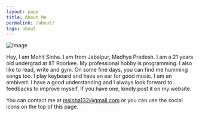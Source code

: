 ```yaml
---
layout: page
title: About Me
permalink: /about/
tags: about
---
```


![Image](https://mohit-sinha.github.io/img/cover.jpg)

Hey, I am Mohit Sinha. I am from Jabalpur, Madhya Pradesh. I am a 21 years old undergrad at IIT Roorkee. My professional hobby is programming. I also like to read, write and gym. On some fine days, you can find me humming songs too. I play keyboard and have an ear for good music.
I am an ambivert. I have a good understanding and I always look forward to feedbacks to improve myself. If you have one, kindly post it on my website.

You can contact me at msinha132@gmail.com or you can use the social icons on the top of this page.
